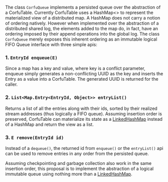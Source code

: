 The class `CorfuQueue` implements a persisted queue over the abstraction of a CorfuTable. Currently CorfuTable uses a HashMap<> to represent the materialized view of a distributed map. A HashMap does not carry a notion of ordering natively. However when implemented over the abstraction of a distributed shared log, the elements added to the map do, in fact, have an ordering imposed by their append operations into the global log. The class `CorfuQueue` merely exposes this inherent ordering as an immutable logical FIFO Queue interface with three simple apis:

###  1. `EntryId enqueue(E)`
Since a map has a key and value, where key is a conflict parameter, enqueue simply generates a non-conflicting UUID as the key and inserts the Entry as a value into a CorfuTable. The generated UUID is returned for the caller.

### 2. `List<Map.Entry<EntryId, Object>> entryList()`
Returns a list of all the entries along with their ids, sorted by their realized stream addresses (thus logically a FIFO queue). Assuming insertion order is preserved, CorfuTable can materialize its state as a [LinkedHashMap](https://docs.oracle.com/javase/8/docs/api/java/util/LinkedHashMap.html) instead of a HashMap and return the view as a list.

### 3. `E remove(EntryId id)`
Instead of a `dequeue()`, the returned id from `enqueue()` or the `entryList()` api can be used to remove entries in any order from the persisted queue.

Assuming checkpointing and garbage collection also work in the same insertion order, this proposal is to implement the abstraction of a logical immutable queue using nothing more than a [LinkedHashMap](https://docs.oracle.com/javase/8/docs/api/java/util/LinkedHashMap.html).
